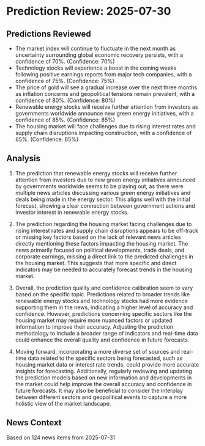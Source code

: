 # Prediction Review: 2025-07-30

## Predictions Reviewed

- The market index will continue to fluctuate in the next month as uncertainty surrounding global economic recovery persists, with a confidence of 70%. (Confidence: 70%)
- Technology stocks will experience a boost in the coming weeks following positive earnings reports from major tech companies, with a confidence of 75%. (Confidence: 75%)
- The price of gold will see a gradual increase over the next three months as inflation concerns and geopolitical tensions remain prevalent, with a confidence of 80%. (Confidence: 80%)
- Renewable energy stocks will receive further attention from investors as governments worldwide announce new green energy initiatives, with a confidence of 85%. (Confidence: 85%)
- The housing market will face challenges due to rising interest rates and supply chain disruptions impacting construction, with a confidence of 65%. (Confidence: 65%)

## Analysis

1. The prediction that renewable energy stocks will receive further attention from investors due to new green energy initiatives announced by governments worldwide seems to be playing out, as there were multiple news articles discussing various green energy initiatives and deals being made in the energy sector. This aligns well with the initial forecast, showing a clear connection between government actions and investor interest in renewable energy stocks.

2. The prediction regarding the housing market facing challenges due to rising interest rates and supply chain disruptions appears to be off-track or missing key factors based on the lack of relevant news articles directly mentioning these factors impacting the housing market. The news primarily focused on political developments, trade deals, and corporate earnings, missing a direct link to the predicted challenges in the housing market. This suggests that more specific and direct indicators may be needed to accurately forecast trends in the housing market.

3. Overall, the prediction quality and confidence calibration seem to vary based on the specific topic. Predictions related to broader trends like renewable energy stocks and technology stocks had more evidence supporting them in the news, indicating a higher level of accuracy and confidence. However, predictions concerning specific sectors like the housing market may require more nuanced factors or updated information to improve their accuracy. Adjusting the prediction methodology to include a broader range of indicators and real-time data could enhance the overall quality and confidence in future forecasts.

4. Moving forward, incorporating a more diverse set of sources and real-time data related to the specific sectors being forecasted, such as housing market data or interest rate trends, could provide more accurate insights for forecasting. Additionally, regularly reviewing and updating the prediction models based on new information and developments in the market could help improve the overall accuracy and confidence in future forecasts. It may also be beneficial to consider the interplay between different sectors and geopolitical events to capture a more holistic view of the market landscape.

## News Context

Based on 124 news items from 2025-07-31
